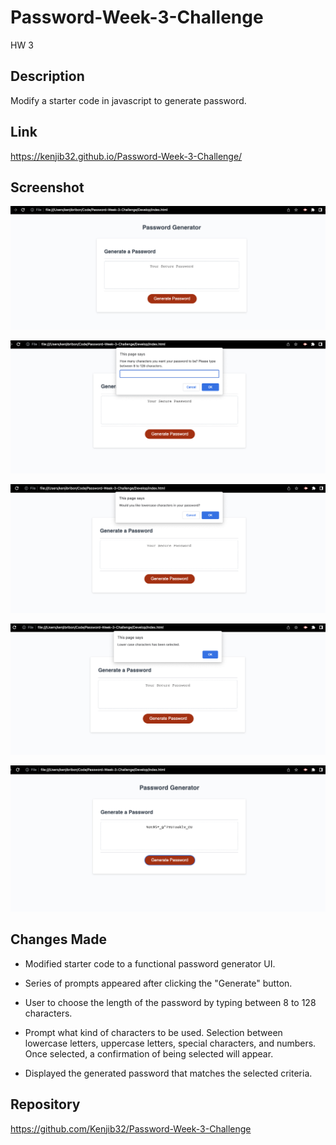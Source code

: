 # Password-Week-3-Challenge
HW 3

## Description

Modify a starter code in javascript to generate password.

## Link

<https://kenjib32.github.io/Password-Week-3-Challenge/>

## Screenshot

![Functional Password Generator Screenshots](/Assets/images/image1.png)

![Character Length Question](/Assets/images/image2.png)

![Lowercase Letters Confirmation](/Assets/images/image3.png)

![Verification of Selection](/Assets/images/image4.png)

![Password Generated](/Assets/images/image5.png)

## Changes Made

* Modified starter code to a functional password generator UI.

* Series of prompts appeared after clicking the "Generate" button.

* User to choose the length of the password by typing between 8 to 128 characters.

* Prompt what kind of characters to be used. Selection between lowercase letters, uppercase letters, special characters, and numbers. Once selected, a confirmation of being selected will appear.

* Displayed the generated password that matches the selected criteria.


## Repository

<https://github.com/Kenjib32/Password-Week-3-Challenge>